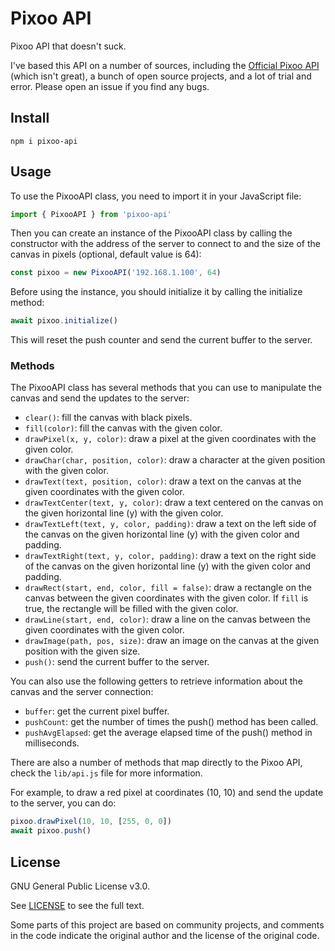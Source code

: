 # Pixoo API

Pixoo API that doesn't suck.

I've based this API on a number of sources, including the [Official Pixoo API](http://doc.divoom-gz.com/web/#/12?page_id=243) (which isn't great), a bunch of open source projects, and a lot of trial and error. Please open an issue if you find any bugs.

## Install

```
npm i pixoo-api
```

## Usage

To use the PixooAPI class, you need to import it in your JavaScript file:

```js
import { PixooAPI } from 'pixoo-api'
```

Then you can create an instance of the PixooAPI class by calling the constructor with the address of the server to connect to and the size of the canvas in pixels (optional, default value is 64):

```js
const pixoo = new PixooAPI('192.168.1.100', 64)
```

Before using the instance, you should initialize it by calling the initialize method:

```js
await pixoo.initialize()
```

This will reset the push counter and send the current buffer to the server.

### Methods

The PixooAPI class has several methods that you can use to manipulate the canvas and send the updates to the server:

- `clear()`: fill the canvas with black pixels.
- `fill(color)`: fill the canvas with the given color.
- `drawPixel(x, y, color)`: draw a pixel at the given coordinates with the given color.
- `drawChar(char, position, color)`: draw a character at the given position with the given color.
- `drawText(text, position, color)`: draw a text on the canvas at the given coordinates with the given color.
- `drawTextCenter(text, y, color)`: draw a text centered on the canvas on the given horizontal line (y) with the given color.
- `drawTextLeft(text, y, color, padding)`: draw a text on the left side of the canvas on the given horizontal line (y) with the given color and padding.
- `drawTextRight(text, y, color, padding)`: draw a text on the right side of the canvas on the given horizontal line (y) with the given color and padding.
- `drawRect(start, end, color, fill = false)`: draw a rectangle on the canvas between the given coordinates with the given color. If `fill` is true, the rectangle will be filled with the given color.
- `drawLine(start, end, color)`: draw a line on the canvas between the given coordinates with the given color.
- `drawImage(path, pos, size)`: draw an image on the canvas at the given position with the given size.
- `push()`: send the current buffer to the server.

You can also use the following getters to retrieve information about the canvas and the server connection:

- `buffer`: get the current pixel buffer.
- `pushCount`: get the number of times the push() method has been called.
- `pushAvgElapsed`: get the average elapsed time of the push() method in milliseconds.

There are also a number of methods that map directly to the Pixoo API, check the `lib/api.js` file for more information.

For example, to draw a red pixel at coordinates (10, 10) and send the update to the server, you can do:

```js
pixoo.drawPixel(10, 10, [255, 0, 0])
await pixoo.push()
```

## License

GNU General Public License v3.0.

See [LICENSE](LICENSE) to see the full text.

Some parts of this project are based on community projects, and comments in the code indicate the original author and the license of the original code.